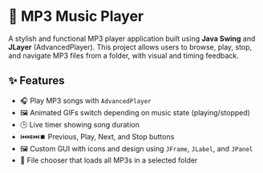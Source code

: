 # 🎵  MP3 Music Player

A stylish and functional MP3 player application built using **Java Swing** and **JLayer** (AdvancedPlayer). This project allows users to browse, play, stop, and navigate MP3 files from a folder, with visual and timing feedback.

## ✨ Features

- 🎧 Play MP3 songs with `AdvancedPlayer`
- 🖼️ Animated GIFs switch depending on music state (playing/stopped)
- 🕒 Live timer showing song duration
- ⏮️⏯️⏭️⏹️ Previous, Play, Next, and Stop buttons
- 🖼️ Custom GUI with icons and design using `JFrame`, `JLabel`, and `JPanel`
- 📂 File chooser that loads all MP3s in a selected folder
